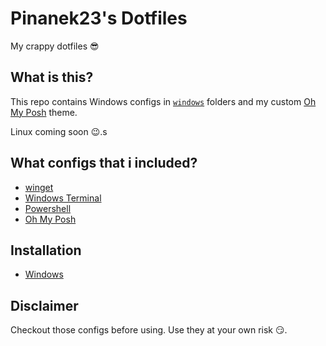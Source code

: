 # Pinanek23's Dotfiles

My crappy dotfiles 😎

## What is this?

This repo contains Windows configs in [`windows`](windows/) folders and my custom [Oh My Posh](https://ohmyposh.dev/) theme.

Linux coming soon 😉.s

## What configs that i included?

- [winget](https://github.com/microsoft/winget-cli)
- [Windows Terminal](https://github.com/microsoft/terminal)
- [Powershell](https://github.com/PowerShell/PowerShell)
- [Oh My Posh](https://ohmyposh.dev/)

## Installation

- [Windows](windows/Readme.md)

## Disclaimer

Checkout those configs before using. Use they at your own risk 😏.
